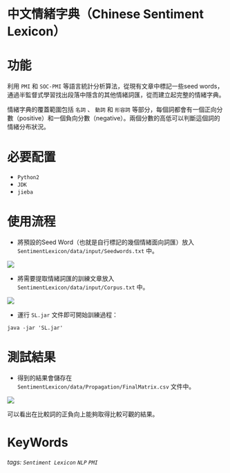 中文情緒字典（Chinese Sentiment Lexicon）
===
# 功能
利用 `PMI` 和 `SOC-PMI` 等語言統計分析算法，從現有文章中標記一些seed words，通過半監督式學習找出段落中隱含的其他情緒詞匯，從而建立起完整的情緒字典。

情緒字典的覆蓋範圍包括 `名詞` 、 `動詞` 和 `形容詞` 等部分，每個詞都會有一個正向分數（positive）和一個負向分數（negative）。兩個分數的高低可以判斷這個詞的情緒分布狀況。

# 必要配置

- `Python2`
- `JDK`
- `jieba`

# 使用流程

- 將預設的Seed Word（也就是自行標記的幾個情緒面向詞匯）放入 `SentimentLexicon/data/input/Seedwords.txt`  中。

![](https://i.imgur.com/3KEOqCF.png)

- 將需要提取情緒詞匯的訓練文章放入 `SentimentLexicon/data/input/Corpus.txt` 中。

![](https://i.imgur.com/nGJWyIO.png)

- 運行 `SL.jar` 文件即可開始訓練過程：

```
java -jar 'SL.jar'
```

# 測試結果

- 得到的結果會儲存在 `SentimentLexicon/data/Propagation/FinalMatrix.csv` 文件中。 

![](https://i.imgur.com/Ugyr8cq.png)

可以看出在比較詞的正負向上能夠取得比較可觀的結果。

# KeyWords

###### tags: `Sentiment Lexicon` `NLP` `PMI`
